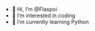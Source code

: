 - 👋 Hi, I’m @Flaspoi
- 👀 I’m interested in coding
- 🌱 I’m currently learning Python


<!---
Flaspoi/Flaspoi is a ✨ special ✨ repository because its `README.md` (this file) appears on your GitHub profile.
You can click the Preview link to take a look at your changes.
--->
